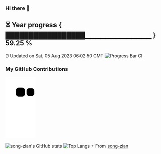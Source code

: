### Hi there 👋
⏳ Year progress { █████████████████▁▁▁▁▁▁▁▁▁▁▁▁▁ } 59.25 %
---
⏰ Updated on Sat, 05 Aug 2023 06:02:50 GMT
![Progress Bar CI](https://github.com/song-zian/song-zian/workflows/Progress%20Bar%20CI/badge.svg)

### My GitHub Contributions
![](https://raw.githubusercontent.com/song-zian/song-zian/main/assets/github-contribution-grid-snake.svg)
 
![song-zian's GitHub stats](https://github-readme-stats.vercel.app/api?username=song-zian&show_icons=true)
![Top Langs](https://github-readme-stats.vercel.app/api/top-langs/?username=song-zian&layout=compact)
⭐️ From [song-zian](https://github.com/song-zian)
